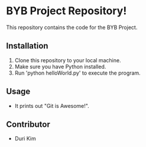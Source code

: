 #  BYB Project Repository! 
This repository contains the code for the BYB Project.
  
## Installation
1. Clone this repository to your local machine.
2. Make sure you have Python installed.
3. Run 'python helloWorld.py' to execute the program.
   
## Usage
- It prints out "Git is Awesome!".

## Contributor
- Duri Kim

